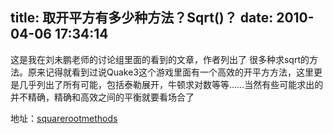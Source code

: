 title: 取开平方有多少种方法？Sqrt()？
date: 2010-04-06 17:34:14
---

这是我在刘未鹏老师的讨论组里面的看到的文章，作者列出了 很多种求sqrt的方法。原来记得就看到过说Quake3这个游戏里面有一个高效的开平方方法，这里更是几乎列出了所有可能，包括泰勒展开，牛顿求对数等等……当然有些可能求出的并不精确，精确和高效之间的平衡就要看场合了

地址：[squarerootmethods](/uploads/2010/04/squarerootmethods.h)